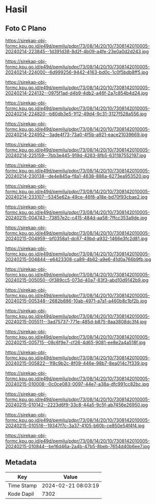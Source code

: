 # Hasil

## Foto C Plano

https://sirekap-obj-formc.kpu.go.id/e49d/pemilu/pdpr/73/08/14/20/10/7308142010005-20240214-223845--1d391d38-8d2f-4b09-a4fe-23e0a0d2d243.jpg

https://sirekap-obj-formc.kpu.go.id/e49d/pemilu/pdpr/73/08/14/20/10/7308142010005-20240214-224000--6d999256-9442-4163-bd0c-1c0f5bdb8ff5.jpg

https://sirekap-obj-formc.kpu.go.id/e49d/pemilu/pdpr/73/08/14/20/10/7308142010005-20240214-224132--0975f1ad-d4b9-4db2-a46f-2a7c854b4d24.jpg

https://sirekap-obj-formc.kpu.go.id/e49d/pemilu/pdpr/73/08/14/20/10/7308142010005-20240214-224820--b80db3e5-1f12-49d4-9c31-3127f528a556.jpg

https://sirekap-obj-formc.kpu.go.id/e49d/pemilu/pdpr/73/08/14/20/10/7308142010005-20240214-224952--3ade4f73-73a0-4f5b-a921-eace21039669.jpg

https://sirekap-obj-formc.kpu.go.id/e49d/pemilu/pdpr/73/08/14/20/10/7308142010005-20240214-225159--7bb3e445-919d-4283-8fb5-631187552197.jpg

https://sirekap-obj-formc.kpu.go.id/e49d/pemilu/pdpr/73/08/14/20/10/7308142010005-20240214-230138--de4e845a-f8a1-4638-886a-6273ea953520.jpg

https://sirekap-obj-formc.kpu.go.id/e49d/pemilu/pdpr/73/08/14/20/10/7308142010005-20240214-233107--5345e62a-49ce-46f8-a18e-bd70f93cbae2.jpg

https://sirekap-obj-formc.kpu.go.id/e49d/pemilu/pdpr/73/08/14/20/10/7308142010005-20240215-004743--73857e2c-c415-484d-aa58-7ffcc353a9de.jpg

https://sirekap-obj-formc.kpu.go.id/e49d/pemilu/pdpr/73/08/14/20/10/7308142010005-20240215-004959--bf0358a1-dc67-49bd-a932-1466e3fc2d81.jpg

https://sirekap-obj-formc.kpu.go.id/e49d/pemilu/pdpr/73/08/14/20/10/7308142010005-20240215-004844--e6423308-ca89-4b62-a9e6-41d0a766b9fb.jpg

https://sirekap-obj-formc.kpu.go.id/e49d/pemilu/pdpr/73/08/14/20/10/7308142010005-20240215-005050--0f389cc5-073d-40a7-83f3-abd10d9142b9.jpg

https://sirekap-obj-formc.kpu.go.id/e49d/pemilu/pdpr/73/08/14/20/10/7308142010005-20240215-005348--2682b886-10ab-4971-a7a1-a460b8c1bf2b.jpg

https://sirekap-obj-formc.kpu.go.id/e49d/pemilu/pdpr/73/08/14/20/10/7308142010005-20240215-005511--3ad75737-771e-485d-b875-8aa3808dc3f4.jpg

https://sirekap-obj-formc.kpu.go.id/e49d/pemilu/pdpr/73/08/14/20/10/7308142010005-20240215-005715--08c6f9e7-cf26-4d65-9081-ee8e2a4a518f.jpg

https://sirekap-obj-formc.kpu.go.id/e49d/pemilu/pdpr/73/08/14/20/10/7308142010005-20240215-005822--1f8c9b2c-8f09-446e-98b7-8ea014c7f339.jpg

https://sirekap-obj-formc.kpu.go.id/e49d/pemilu/pdpr/73/08/14/20/10/7308142010005-20240215-010008--0c0ce083-0097-44e7-a38a-dfc991cc82bc.jpg

https://sirekap-obj-formc.kpu.go.id/e49d/pemilu/pdpr/73/08/14/20/10/7308142010005-20240215-010142--2223d6f9-33c8-44a5-9c5f-ab7456e26950.jpg

https://sirekap-obj-formc.kpu.go.id/e49d/pemilu/pdpr/73/08/14/20/10/7308142010005-20240215-010518--19347f7c-3a37-4105-b60b-ce850e54f4f4.jpg

https://sirekap-obj-formc.kpu.go.id/e49d/pemilu/pdpr/73/08/14/20/10/7308142010005-20240215-010844--be16d46a-2a4b-47b5-8beb-7654d40b6ee7.jpg


## Metadata

| Key        | Value               |
| ---------- | ------------------- |
| Time Stamp | 2024-02-21 08:03:19 |
| Kode Dapil | 7302                |



